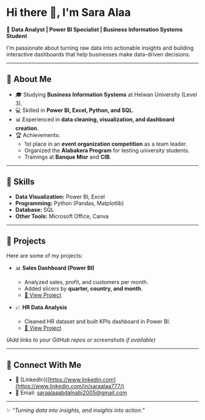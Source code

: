 # Hi there 👋, I'm Sara Alaa  

🚀 **Data Analyst | Power BI Specialist | Business Information Systems Student**  

I'm passionate about turning raw data into actionable insights and building interactive dashboards that help businesses make data-driven decisions.  

---

## 🔹 About Me
- 🎓 Studying **Business Information Systems** at Helwan University (Level 3).  
- 💻 Skilled in **Power BI, Excel, Python, and SQL**.  
- 📊 Experienced in **data cleaning, visualization, and dashboard creation**.  
- 🏆 Achievements:  
  - 1st place in an **event organization competition** as a team leader.  
  - Organized the **Alabakera Program** for testing university students.  
  - Trainings at **Banque Misr** and **CIB**.  

---

## 🔹 Skills
- **Data Visualization:** Power BI, Excel  
- **Programming:** Python (Pandas, Matplotlib)  
- **Database:** SQL  
- **Other Tools:** Microsoft Office, Canva  

---

## 🔹 Projects
Here are some of my projects:  

- 📊 **Sales Dashboard (Power BI)**  
  - Analyzed sales, profit, and customers per month.  
  - Added slicers by **quarter, country, and month**.  
  - [🔗 View Project](#)  

- 📈 **HR Data Analysis**  
  - Cleaned HR dataset and built KPIs dashboard in Power BI.  
  - [🔗 View Project](#)  

*(Add links to your GitHub repos or screenshots if available)*  

---

## 🔹 Connect With Me
- 💼 [LinkedIn]([https://www.linkedin.com](https://www.linkedin.com/in/saraalaa777/)
- 📧 Email: saraalaaabdalnabi2005@gmail.com
---

✨ *“Turning data into insights, and insights into action.”*
